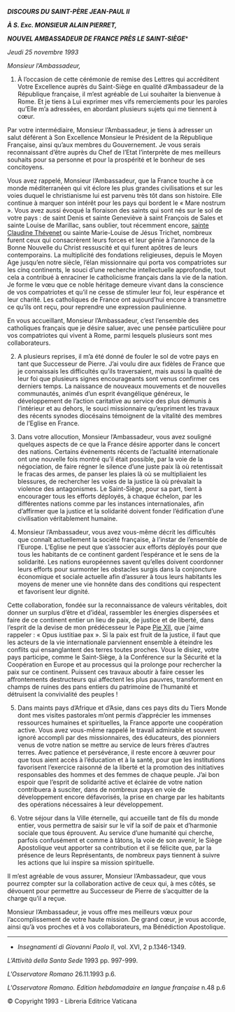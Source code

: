 ***DISCOURS DU SAINT-PÈRE JEAN-PAUL II***

***À S. Exc. MONSIEUR ALAIN PIERRET,***

***NOUVEL AMBASSADEUR DE FRANCE PRÈS LE SAINT-SIÈGE****

*Jeudi 25 novembre 1993*

*Monsieur l’Ambassadeur,*

1. À l’occasion de cette cérémonie de remise des Lettres qui accréditent Votre Excellence auprès du Saint-Siège en qualité d’Ambassadeur de la République française, il m’est agréable de Lui souhaiter la bienvenue à Rome. Et je tiens à Lui exprimer mes vifs remerciements pour les paroles qu’Elle m’a adressées, en abordant plusieurs sujets qui me tiennent à cœur.

Par votre intermédiaire, Monsieur l’Ambassadeur, je tiens à adresser un salut déférent à Son Excellence Monsieur le Président de la République Française, ainsi qu’aux membres du Gouvernement. Je vous serais reconnaissant d’être auprès du Chef de l’Etat l’interprète de mes meilleurs souhaits pour sa personne et pour la prospérité et le bonheur de ses concitoyens.

Vous avez rappelé, Monsieur l’Ambassadeur, que la France touche à ce monde méditerranéen qui vit éclore les plus grandes civilisations et sur les voies duquel le christianisme lui est parvenu très tôt dans son histoire. Elle continue à marquer son intérêt pour les pays qui bordent le « Mare nostrum ». Vous avez aussi évoqué la floraison des saints qui sont nés sur le sol de votre pays : de saint Denis et sainte Geneviève à saint François de Sales et sainte Louise de Marillac, sans oublier, tout récemment encore, [sainte Claudine Thévenet](http://www.vatican.va/news_services/liturgy/saints/ns_lit_doc_19930321_thevenet_fr.html) ou sainte Marie-Louise de Jésus Trichet, nombreux furent ceux qui consacrèrent leurs forces et leur génie à l’annonce de la Bonne Nouvelle du Christ ressuscité et qui furent apôtres de leurs contemporains. La multiplicité des fondations religieuses, depuis le Moyen Age jusqu’en notre siècle, l’élan missionnaire qui porta vos compatriotes sur les cinq continents, le souci d’une recherche intellectuelle approfondie, tout cela a contribué à enraciner le catholicisme français dans la vie de la nation. Je forme le vœu que ce noble héritage demeure vivant dans la conscience de vos compatriotes et qu’il ne cesse de stimuler leur foi, leur espérance et leur charité. Les catholiques de France ont aujourd’hui encore à transmettre ce qu’ils ont reçu, pour reprendre une expression paulinienne.

En vous accueillant, Monsieur l’Ambassadeur, c’est l’ensemble des catholiques français que je désire saluer, avec une pensée particulière pour vos compatriotes qui vivent à Rome, parmi lesquels plusieurs sont mes collaborateurs.

2. A plusieurs reprises, il m’a été donné de fouler le sol de votre pays en tant que Successeur de Pierre. J’ai voulu dire aux fidèles de France que je connaissais les difficultés qu’ils traversaient, mais aussi la qualité de leur foi que plusieurs signes encourageants sont venus confirmer ces derniers temps. La naissance de nouveaux mouvements et de nouvelles communautés, animés d’un esprit évangélique généreux, le développement de l’action caritative au service des plus démunis à l’intérieur et au dehors, le souci missionnaire qu’expriment les travaux des récents synodes diocésains témoignent de la vitalité des membres de l’Eglise en France.

3. Dans votre allocution, Monsieur l’Ambassadeur, vous avez souligné quelques aspects de ce que la France désire apporter dans le concert des nations. Certains événements récents de l’actualité internationale ont une nouvelle fois montré qu’il était possible, par la voie de la négociation, de faire régner le silence d’une juste paix là où retentissait le fracas des armes, de panser les plaies là où se multipliaient les blessures, de rechercher les voies de la justice là où prévalait la violence des antagonismes. Le Saint-Siège, pour sa part, tient à encourager tous les efforts déployés, à chaque échelon, par les différentes nations comme par les instances internationales, afin d’affirmer que la justice et la solidarité doivent fonder l’édification d’une civilisation véritablement humaine.

4. Monsieur l’Ambassadeur, vous avez vous-même décrit les difficultés que connaît actuellement la société française, à l’instar de l’ensemble de l’Europe. L’Eglise ne peut que s’associer aux efforts déployés pour que tous les habitants de ce continent gardent l’espérance et le sens de la solidarité. Les nations européennes savent qu’elles doivent coordonner leurs efforts pour surmonter les obstacles surgis dans la conjoncture économique et sociale actuelle afin d’assurer à tous leurs habitants les moyens de mener une vie honnête dans des conditions qui respectent et favorisent leur dignité.

Cette collaboration, fondée sur la reconnaissance de valeurs véritables, doit donner un surplus d’être et d’idéal, rassembler les énergies dispersées et faire de ce continent entier un lieu de paix, de justice et de liberté, dans l’esprit de la devise de mon prédécesseur le Pape [Pie XII](http://www.vatican.va/holy_father/pius_xii/index_fr.htm), que j’aime rappeler : « Opus iustitiae pax ». Si la paix est fruit de la justice, il faut que les acteurs de la vie internationale parviennent ensemble à éteindre les conflits qui ensanglantent des terres toutes proches. Vous le disiez, votre pays participe, comme le Saint-Siège, à la Conférence sur la Sécurité et la Coopération en Europe et au processus qui la prolonge pour rechercher la paix sur ce continent. Puissent ces travaux aboutir à faire cesser les affrontements destructeurs qui affectent les plus pauvres, transforment en champs de ruines des pans entiers du patrimoine de l’humanité et détruisent la convivialité des peuples !

5. Dans maints pays d’Afrique et d’Asie, dans ces pays dits du Tiers Monde dont mes visites pastorales m’ont permis d’apprécier les immenses ressources humaines et spirituelles, la France apporte une coopération active. Vous avez vous-même rappelé le travail admirable et souvent ignoré accompli par des missionnaires, des éducateurs, des pionniers venus de votre nation se mettre au service de leurs frères d’autres terres. Avec patience et persévérance, il reste encore à œuvrer pour que tous aient accès à l’éducation et à la santé, pour que les institutions favorisent l’exercice raisonné de la liberté et la promotion des initiatives responsables des hommes et des femmes de chaque peuple. J’ai bon espoir que l’esprit de solidarité active et éclairée de votre nation contribuera à susciter, dans de nombreux pays en voie de développement encore défavorisés, la prise en charge par les habitants des opérations nécessaires à leur développement.

6. Votre séjour dans la Ville éternelle, qui accueille tant de fils du monde entier, vous permettra de saisir sur le vif la soif de paix et d’harmonie sociale que tous éprouvent. Au service d’une humanité qui cherche, parfois confusément et comme à tâtons, la voie de son avenir, le Siège Apostolique veut apporter sa contribution et il se félicite que, par la présence de leurs Représentants, de nombreux pays tiennent à suivre les actions que lui inspire sa mission spirituelle.

Il m’est agréable de vous assurer, Monsieur l’Ambassadeur, que vous pourrez compter sur la collaboration active de ceux qui, à mes côtés, se dévouent pour permettre au Successeur de Pierre de s’acquitter de la charge qu’il a reçue.

Monsieur l’Ambassadeur, je vous offre mes meilleurs vœux pour l’accomplissement de votre haute mission. De grand cœur, je vous accorde, ainsi qu’à vos proches et à vos collaborateurs, ma Bénédiction Apostolique.

* * *

* *Insegnamenti di Giovanni Paolo II*, vol. XVI, 2 p.1346-1349.

*L’Attività della Santa Sede* 1993 pp. 997-999.

*L'Osservatore Romano* 26.11.1993 p.6.

*L'Osservatore Romano. Edition hebdomadaire en langue française* n.48 p.6

© Copyright 1993 - Libreria Editrice Vaticana